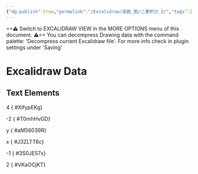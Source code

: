 ```yaml
---
{"dg-publish":true,"permalink":"/Excalidraw/高数_图/二重积分_2/","tags":["excalidraw"]}
---
```


==⚠  Switch to EXCALIDRAW VIEW in the MORE OPTIONS menu of this document. ⚠== You can decompress Drawing data with the command palette: 'Decompress current Excalidraw file'. For more info check in plugin settings under 'Saving'


# Excalidraw Data
## Text Elements
4
{ #XIfypEKg}


-2
{ #T0mhHvGD}


y
{ #aM56039R}


x
{ #J3ZLTT6c}


-1
{ #3S0JE57x}


2
{ #VKaOCjKT}


